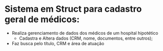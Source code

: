 # Sistema em Struct para cadastro geral de médicos: 

- Realiza gerenciamento de dados dos médicos de um hospital hipotético
    - Cadastra e Altera dados (CRM, nome, documentos, entre outros);
- Faz busca pelo título, CRM e área de atuação


   
